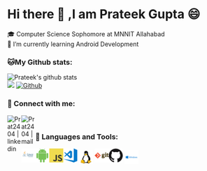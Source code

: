 [mail]: https://github.com/Prat2404
[linkedin]: https://www.linkedin.com/in/prat21/
# Hi there 👋 ,I am Prateek Gupta 😄
🎓 Computer Science Sophomore at MNNIT Allahabad
 <br>
🌱 I’m currently learning Android Development
<br>
### 🐱My Github stats:
![Prateek's github stats](https://github-readme-stats.vercel.app/api?username=Prat2404&show_icons=true&title_color=ffc857&icon_color=8ac926&text_color=daf7dc&bg_color=151515&hide=["stars"])
<br>
![](https://visitor-badge.laobi.icu/badge?page_id=Prat2404.Prat2404)
[![Github](https://img.shields.io/github/followers/Prat2404?label=Followers&logo=Github)](https://github.com/Prat2404)
### 💞️ Connect with me:
[<img align="left" alt="Prat2404 | linkedin" width="32px" src="https://cdn.jsdelivr.net/npm/simple-icons@v3/icons/linkedin.svg" />][linkedin]
[<img align="left" alt="Prat2404 | mail" width="32px" src="https://cdn.jsdelivr.net/npm/simple-icons@v3/icons/gmail.svg" />][mail] 
</br>
### 🧰 Languages and Tools:
<p>
<img align="left" alt="Java" width="32px" src="https://raw.githubusercontent.com/github/explore/80688e429a7d4ef2fca1e82350fe8e3517d3494d/topics/java/java.png"/>
 <img align="left" alt="Android" width="32px" src="https://raw.githubusercontent.com/github/explore/80688e429a7d4ef2fca1e82350fe8e3517d3494d/topics/android/android.png"/>
<img align="left" alt="JavaScript" width="32px" src="https://raw.githubusercontent.com/github/explore/80688e429a7d4ef2fca1e82350fe8e3517d3494d/topics/javascript/javascript.png" />
<img align="left" alt="Visual Studio Code" width="32px" src="https://raw.githubusercontent.com/github/explore/80688e429a7d4ef2fca1e82350fe8e3517d3494d/topics/visual-studio-code/visual-studio-code.png" />
<img align="left" alt="Linux" height="32" style="vertical-align:top; margin:4px" src="https://raw.githubusercontent.com/github/explore/80688e429a7d4ef2fca1e82350fe8e3517d3494d/topics/linux/linux.png">
<img align="left" alt="Git" width="32px" src="https://raw.githubusercontent.com/github/explore/80688e429a7d4ef2fca1e82350fe8e3517d3494d/topics/git/git.png" />
<img align="left" alt="GitHub" width="32px" src="https://raw.githubusercontent.com/github/explore/78df643247d429f6cc873026c0622819ad797942/topics/github/github.png" />
<img align="left" alt="Windows" height="32" style="vertical-align:top; margin:4px" src="https://raw.githubusercontent.com/github/explore/80688e429a7d4ef2fca1e82350fe8e3517d3494d/topics/windows/windows.png">


